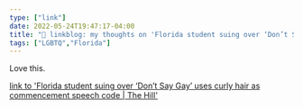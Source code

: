 ```yaml
---
type: ["link"]
date: 2022-05-24T19:47:17-04:00
title: "🔗 linkblog: my thoughts on 'Florida student suing over ‘Don’t Say Gay’ uses curly hair as commencement speech code | The Hill'"
tags: ["LGBTQ","Florida"]
---
```

Love this.
 

[link to 'Florida student suing over ‘Don’t Say Gay’ uses curly hair as commencement speech code | The Hill'](https://thehill.com/blogs/blog-briefing-room/3498890-florida-student-suing-over-dont-say-gay-uses-curly-hair-as-commencement-speech-code/)
